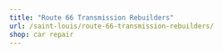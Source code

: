 ```yaml
---
title: "Route 66 Transmission Rebuilders"
url: /saint-louis/route-66-transmission-rebuilders/
shop: car repair
---
```

